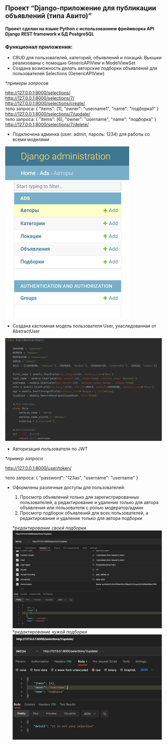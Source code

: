 ## Проект “Django-приложение для публикации объявлений (типа Авито)”

#### Проект сделан на языке Python с использованием фреймворка API Django REST framework и БД PostgreSQL

### Функционал приложения:

- CRUD для пользователей, категорий, объявлений и локаций. Вьюшки реализованы с помощью GenericAPIView и ModelViewSet
- Создана возможность делать авторские подборки объявлений для пользователей Selections (GenericAPIView)  <br>

**примеры запросов*

http://127.0.0.1:8000/selections/ <br>
http://127.0.0.1:8000/selections/7/ <br>
http://127.0.0.1:8000/selections/create/ <br>
тело запроса: {
    "items": [1],
    "owner": "username1",
    "name": "подборка1"
} <br>
http://127.0.0.1:8000/selections/7/update/ <br>
тело запроса: {
    "items": [6],
    "owner": "username",
    "name": "подборка"
} <br>
http://127.0.0.1:8000/selections/7/delete/ <br>

- Подключена админка (user: admin, пароль: 1234) для работы со всеми моделями

![img_2.png](img_2.png)
- Создана кастомная модель пользователя User, унаследованная от AbstractUser

![img_1.png](img_1.png)
- Авторизация пользователя по JWT <br>

**пример запроса*

http://127.0.0.1:8000/user/token/

тело запроса: {
    "password": "123as",
    "username": "username"
}


- Оформлены различные доступы для пользователей: 

  1. Просмотр объявлений только для зарегистрированных пользователей, а редактирование и удаление только для автора объявления или пользователя с ролью модератор/админ
  2. Просмотр подборок объявлений для всех пользователей, а редактирование и удаление только для автора подборки <br>
  

  **редактирование своей подборки*
  ![img_4.png](img_4.png)
  **редактирование чужой подборки*
  ![img_5.png](img_5.png)





